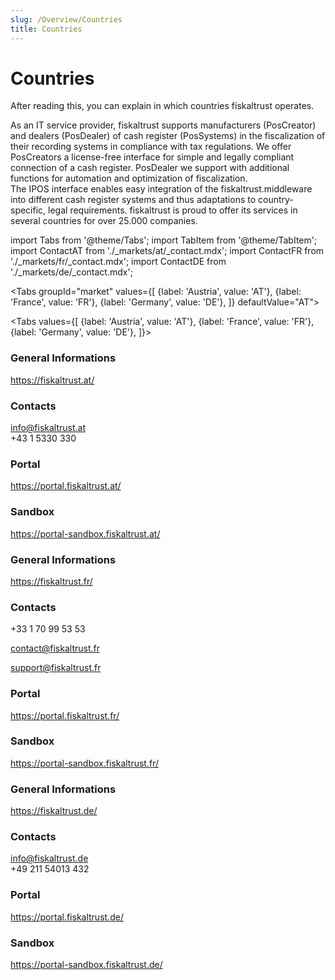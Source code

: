 ```yaml
--- 
slug: /Overview/Countries
title: Countries
---
```


# Countries

After reading this, you can explain in which countries fiskaltrust operates.

As an IT service provider, fiskaltrust supports manufacturers (PosCreator) and dealers (PosDealer) of cash register (PosSystems) in the fiscalization of their recording systems in compliance with tax regulations. We offer PosCreators a license-free interface for simple and legally compliant connection of a cash register. PosDealer we support with additional functions for automation and optimization of fiscalization.  
The IPOS interface enables easy integration of the fiskaltrust.middleware into different cash register systems and thus adaptations to country-specific, legal requirements. fiskaltrust is proud to offer its services in several countries for over 25.000 companies.

import Tabs from '@theme/Tabs';
import TabItem from '@theme/TabItem';
import ContactAT from './_markets/at/_contact.mdx';
import ContactFR from './_markets/fr/_contact.mdx';
import ContactDE from './_markets/de/_contact.mdx';

<Tabs groupId="market"
  values={[
    {label: 'Austria', value: 'AT'},
    {label: 'France', value: 'FR'},
    {label: 'Germany', value: 'DE'},
  ]}
  defaultValue="AT">

  <TabItem value="AT">
    <ContactAT />
  </TabItem>

  <TabItem value="FR">
    <ContactFR />
  </TabItem>

  <TabItem value="DE">
    <ContactDE />
  </TabItem>

</Tabs>

<Tabs
  values={[
    {label: 'Austria', value: 'AT'},
    {label: 'France', value: 'FR'},
    {label: 'Germany', value: 'DE'},
  ]}>
  <TabItem value="AT">

### General Informations
https://fiskaltrust.at/

### Contacts
info@fiskaltrust.at  
+43 1 5330 330  

### Portal
https://portal.fiskaltrust.at/
### Sandbox
https://portal-sandbox.fiskaltrust.at/

  </TabItem>

  <TabItem value="FR">

### General Informations
https://fiskaltrust.fr/
### Contacts
+33 1 70 99 53 53  

contact@fiskaltrust.fr  

support@fiskaltrust.fr  

### Portal
https://portal.fiskaltrust.fr/
### Sandbox
https://portal-sandbox.fiskaltrust.fr/

  </TabItem>

  <TabItem value="DE">

### General Informations
https://fiskaltrust.de/

### Contacts
info@fiskaltrust.de  
+49 211 54013 432  

### Portal
https://portal.fiskaltrust.de/
### Sandbox
https://portal-sandbox.fiskaltrust.de/

  </TabItem>
</Tabs>